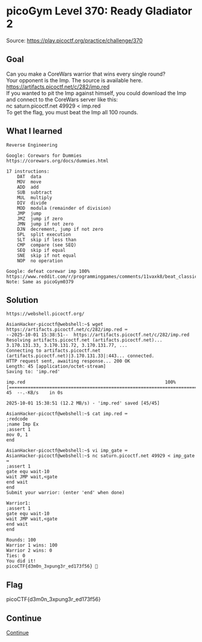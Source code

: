 # picoGym Level 370: Ready Gladiator 2
Source: https://play.picoctf.org/practice/challenge/370

## Goal
Can you make a CoreWars warrior that wins every single round?<br>
Your opponent is the Imp. The source is available here.<br>
https://artifacts.picoctf.net/c/282/imp.red<br>
If you wanted to pit the Imp against himself, you could download the Imp and connect to the CoreWars server like this:<br>
nc saturn.picoctf.net 49929 < imp.red<br>
To get the flag, you must beat the Imp all 100 rounds.

## What I learned
```
Reverse Engineering

Google: Corewars for Dummies
https://corewars.org/docs/dummies.html

17 instructions:
    DAT  data
    MOV  move
    ADD  add
    SUB  subtract
    MUL  multiply
    DIV  divide
    MOD  modula (remainder of division)
    JMP  jump
    JMZ  jump if zero
    JMN  jump if not zero
    DJN  decrement, jump if not zero
    SPL  split execution
    SLT  skip if less than
    CMP  compare (see SEQ)
    SEQ  skip if equal
    SNE  skip if not equal
    NOP  no operation

Google: defeat corewar imp 100%
https://www.reddit.com/r/programminggames/comments/11vaxk8/beat_classic_imp_100_of_the_time_in_corewars/
Note: Same as picoGym0379
```

## Solution
```
https://webshell.picoctf.org/

AsianHacker-picoctf@webshell:~$ wget https://artifacts.picoctf.net/c/282/imp.red ⌨️
--2025-10-01 15:38:51--  https://artifacts.picoctf.net/c/282/imp.red
Resolving artifacts.picoctf.net (artifacts.picoctf.net)... 3.170.131.33, 3.170.131.72, 3.170.131.77, ...
Connecting to artifacts.picoctf.net (artifacts.picoctf.net)|3.170.131.33|:443... connected.
HTTP request sent, awaiting response... 200 OK
Length: 45 [application/octet-stream]
Saving to: 'imp.red'

imp.red                                                    100%[======================================================================================================================================>]      45  --.-KB/s    in 0s      

2025-10-01 15:38:51 (12.2 MB/s) - 'imp.red' saved [45/45]

AsianHacker-picoctf@webshell:~$ cat imp.red ⌨️
;redcode
;name Imp Ex
;assert 1
mov 0, 1
end

AsianHacker-picoctf@webshell:~$ vi imp_gate ⌨️
AsianHacker-picoctf@webshell:~$ nc saturn.picoctf.net 49929 < imp_gate ⌨️ 
;assert 1
gate equ wait-10
wait JMP wait,<gate
end wait
end
Submit your warrior: (enter 'end' when done)

Warrior1:
;assert 1
gate equ wait-10
wait JMP wait,<gate
end wait
end

Rounds: 100
Warrior 1 wins: 100
Warrior 2 wins: 0
Ties: 0
You did it!
picoCTF{d3m0n_3xpung3r_ed173f56} 🔐
```

## Flag
picoCTF{d3m0n_3xpung3r_ed173f56}

## Continue
[Continue](./picoGym0428.md)
